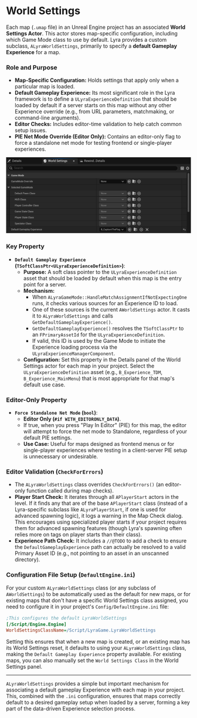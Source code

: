 # World Settings

Each map (`.umap` file) in an Unreal Engine project has an associated **World Settings Actor**. This actor stores map-specific configuration, including which Game Mode class to use by default. Lyra provides a custom subclass, `ALyraWorldSettings`, primarily to specify a **default Gameplay Experience** for a map.

### Role and Purpose

* **Map-Specific Configuration:** Holds settings that apply only when a particular map is loaded.
* **Default Gameplay Experience:** Its most significant role in the Lyra framework is to define a `ULyraExperienceDefinition` that should be loaded by default if a server starts on this map without any other Experience override (e.g., from URL parameters, matchmaking, or command-line arguments).
* **Editor Checks:** Includes editor-time validation to help catch common setup issues.
* **PIE Net Mode Override (Editor Only):** Contains an editor-only flag to force a standalone net mode for testing frontend or single-player experiences.

<img src=".gitbook/assets/image (125).png" alt="" title="LyraWorldSetting exposing the default experience definition for the map">

### Key Property

* **`Default Gameplay Experience` (`TSoftClassPtr<ULyraExperienceDefinition>`)**:
  * **Purpose:** A soft class pointer to the `ULyraExperienceDefinition` asset that should be loaded by default when this map is the entry point for a server.
  * **Mechanism:**
    * When `ALyraGameMode::HandleMatchAssignmentIfNotExpectingOne` runs, it checks various sources for an Experience ID to load.
    * One of these sources is the current `AWorldSettings` actor. It casts it to `ALyraWorldSettings` and calls `GetDefaultGameplayExperience()`.
    * `GetDefaultGameplayExperience()` resolves the `TSoftClassPtr` to an `FPrimaryAssetId` for the `ULyraExperienceDefinition`.
    * If valid, this ID is used by the Game Mode to initiate the Experience loading process via the `ULyraExperienceManagerComponent`.
  * **Configuration:** Set this property in the Details panel of the World Settings actor for each map in your project. Select the `ULyraExperienceDefinition` asset (e.g., `B_Experience_TDM`, `B_Experience_MainMenu`) that is most appropriate for that map's default use case.

### Editor-Only Property

* **`Force Standalone Net Mode` (`bool`)**:
  * **Editor Only (`#if WITH_EDITORONLY_DATA`)**.
  * If true, when you press "Play In Editor" (PIE) for this map, the editor will attempt to force the net mode to Standalone, regardless of your default PIE settings.
  * **Use Case:** Useful for maps designed as frontend menus or for single-player experiences where testing in a client-server PIE setup is unnecessary or undesirable.

### Editor Validation (`CheckForErrors`)

* The `ALyraWorldSettings` class overrides `CheckForErrors()` (an editor-only function called during map checks).
* **Player Start Check:** It iterates through all `APlayerStart` actors in the level. If it finds any that are of the base `APlayerStart` class (instead of a Lyra-specific subclass like `ALyraPlayerStart`, if one is used for advanced spawning logic), it logs a warning in the Map Check dialog. This encourages using specialized player starts if your project requires them for advanced spawning features (though Lyra's spawning often relies more on tags on player starts than their class).
* **Experience Path Check:** It includes a `//@TODO` to add a check to ensure the `DefaultGameplayExperience` path can actually be resolved to a valid Primary Asset ID (e.g., not pointing to an asset in an unscanned directory).

### Configuration File Setup (`DefaultEngine.ini`)

For your custom `ALyraWorldSettings` class (or any subclass of `AWorldSettings`) to be automatically used as the default for new maps, or for existing maps that don't have a specific World Settings class assigned, you need to configure it in your project's `Config/DefaultEngine.ini` file:

```ini
;This configures the default LyraWorldSettings
[/Script/Engine.Engine]
WorldSettingsClassName=/Script/LyraGame.LyraWorldSettings
```

Setting this ensures that when a new map is created, or an existing map has its World Settings reset, it defaults to using your `ALyraWorldSettings` class, making the `Default Gameplay Experience` property available. For existing maps, you can also manually set the `World Settings Class` in the World Settings panel.

***

`ALyraWorldSettings` provides a simple but important mechanism for associating a default gameplay Experience with each map in your project. This, combined with the `.ini` configuration, ensures that maps correctly default to a desired gameplay setup when loaded by a server, forming a key part of the data-driven Experience selection process.
